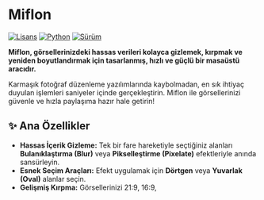 # Miflon



[![Lisans](https://img.shields.io/badge/license-MIT-blue.svg)](https://opensource.org/licenses/MIT)
[![Python](https://img.shields.io/badge/python-3.8%2B-blue.svg)](https://www.python.org/downloads/)
[![Sürüm](https://img.shields.io/github/v/release/stilkod/Miflon)](https://github.com/stilkod/Miflon/releases) <!-- KULLANICI_ADI'NI DEĞİŞTİRİN -->

**Miflon, görsellerinizdeki hassas verileri kolayca gizlemek, kırpmak ve yeniden boyutlandırmak için tasarlanmış, hızlı ve güçlü bir masaüstü aracıdır.**

Karmaşık fotoğraf düzenleme yazılımlarında kaybolmadan, en sık ihtiyaç duyulan işlemleri saniyeler içinde gerçekleştirin. Miflon ile görsellerinizi güvenle ve hızla paylaşıma hazır hale getirin!

## ✨ Ana Özellikler

*   **Hassas İçerik Gizleme:** Tek bir fare hareketiyle seçtiğiniz alanları **Bulanıklaştırma (Blur)** veya **Pikselleştirme (Pixelate)** efektleriyle anında sansürleyin.
*   **Esnek Seçim Araçları:** Efekt uygulamak için **Dörtgen** veya **Yuvarlak (Oval)** alanlar seçin.
*   **Gelişmiş Kırpma:** Görsellerinizi 21:9, 16:9, 
